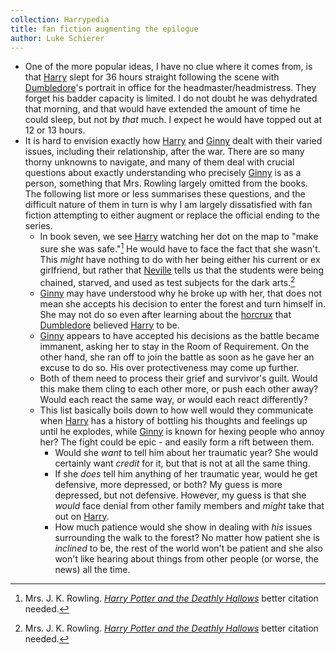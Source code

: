 ```yaml
---
collection: Harrypedia
title: fan fiction augmenting the epilogue
author: Luke Schierer
---
```


* One of the more popular ideas, I have no clue where it comes from, is that [Harry] slept for 36 hours straight following the scene with [Dumbledore]'s portrait in office for the headmaster/headmistress.  They forget his badder capacity is limited.  I do not doubt he was dehydrated that morning, and that would have extended the amount of time he could sleep, but not by *that* much.  I expect he would have topped out at 12 or 13 hours. 
* It is hard to envision exactly how [Harry] and [Ginny] dealt with their varied issues, including their relationship, after the war.  There are so many thorny unknowns to navigate, and many of them deal with crucial questions about exactly understanding who precisely [Ginny] is as a person, something that Mrs. Rowling largely omitted from the books.   The following list more or less summarises these questions, and the difficult nature of them in turn is why I am largely dissatisfied with fan fiction attempting to either augment or replace the official ending to the series. 
  * In book seven, we see [Harry] watching her dot on the map to "make sure she was safe."[^240424-4]  He would have to face the fact that she wasn't.  This *might* have nothing to do with her being either his current or ex girlfriend, but rather that [Neville] tells us that the students were being chained, starved, and used as test subjects for the dark arts.[^240424-5]  
  * [Ginny] may have understood why he broke up with her, that does not mean she accepts his decision to enter the forest and turn himself in.  She may not do so even after learning about the [horcrux] that [Dumbledore] believed [Harry] to be. 
  * [Ginny] appears to have accepted his decisions as the battle became immanent, asking her to stay in the Room of Requirement.  On the other hand, she ran off to join the battle as soon as he gave her an excuse to do so.  His over protectiveness may come up further. 
  * Both of them need to process their grief and survivor's guilt.  Would this make them cling to each other more, or push each other away? Would each react the same way, or would each react differently? 
  * This list basically boils down to how well would they communicate when [Harry] has a history of bottling his thoughts and feelings up until he explodes, while [Ginny] is known for hexing people who annoy her?  The fight could be epic - and easily form a rift between them. 
    * Would she *want* to tell him about her traumatic year?  She would certainly want *credit* for it, but that is not at all the same thing.  
    * If she *does* tell him anything of her traumatic year, would he get defensive, more depressed, or both? My guess is more depressed, but not defensive.  However, my guess is that she *would* face denial from other family members and *might* take that out on [Harry].  
    * How much patience would she show in dealing with *his* issues surrounding the walk to the forest?  No matter how patient she is *inclined* to be, the rest of the world won't be patient and she also won't like hearing about things from other people (or worse, the news) all the time.  

[horcrux]: /Harrypedia/magic/dark/horcruxes/

[Dumbledore]: /Harrypedia/people/Dumbledore/Albus_Percival_Wulfric_Brian/

[Harry]: /Harrypedia/people/Potter/Harry_James/

[Ginny]: /Harrypedia/people/Weasley/Ginevra_Molly/

[Hogwarts]: /Harrypedia/Hogwarts/

[Neville]: /Harrypedia/people/Longbottom/Neville/

[^240424-4]: Mrs. J. K. Rowling.
    _[Harry Potter and the Deathly Hallows]_
    better citation needed. 

[^240424-5]: Mrs. J. K. Rowling.
    _[Harry Potter and the Deathly Hallows]_
    better citation needed. 

[Harry Potter and the Deathly Hallows]: https://www.librarything.com/work/3577382